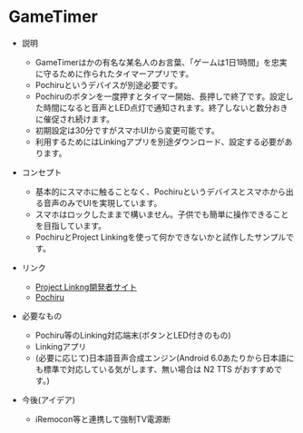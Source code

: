 # GameTimer
* 説明
  * GameTimerはかの有名な某名人のお言葉、「ゲームは1日1時間」を忠実に守るために作られたタイマーアプリです。
  * Pochiruというデバイスが別途必要です。
  * Pochiruのボタンを一度押すとタイマー開始、長押しで終了です。設定した時間になると音声とLED点灯で通知されます。終了しないと数分おきに催促され続けます。
  * 初期設定は30分ですがスマホUIから変更可能です。
  * 利用するためにはLinkingアプリを別途ダウンロード、設定する必要があります。

* コンセプト
  * 基本的にスマホに触ることなく、Pochiruというデバイスとスマホから出る音声のみでUIを実現しています。
  * スマホはロックしたままで構いません。子供でも簡単に操作できることを目指しています。
  * PochiruとProject Linkingを使って何かできないかと試作したサンプルです。

* リンク
  * [Project Linkng開発者サイト](https://linkingiot.com/developer/index.html)
  * [Pochiru](http://www.products.braveridge.com/pochiru/)

* 必要なもの
  * Pochiru等のLinking対応端末(ボタンとLED付きのもの)
  * Linkingアプリ
  * (必要に応じて)日本語音声合成エンジン(Android 6.0あたりから日本語にも標準で対応している気がします、無い場合は N2 TTS がおすすめです。)
  
* 今後(アイデア)
  * iRemocon等と連携して強制TV電源断
